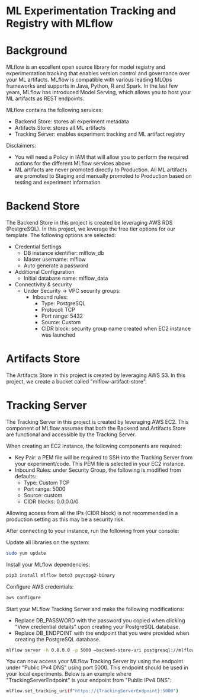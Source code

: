 # ML Experimentation Tracking and Registry with MLflow

# Background

MLflow is an excellent open source library for model registry and experimentation tracking that enables version control and governance over your ML artifacts. MLflow is compatible with various leading MLOps frameworks and supports in Java, Python, R and Spark. In the last few years, MLflow has introduced Model Serving, which allows you to host your ML artifacts as REST endpoints.

MLflow contains the following services:
- Backend Store: stores all experiment metadata
- Artifacts Store: stores all ML artifacts
- Tracking Server: enables experiment tracking and ML artifact registry

Disclaimers:
- You will need a Policy in IAM that will allow you to perform the required actions for the different MLflow services above
- ML artifacts are never promoted directly to Production. All ML artifacts are promoted to Staging and manually promoted to Production based on testing and experiment information

# Backend Store

The Backend Store in this project is created be leveraging AWS RDS (PostgreSQL). In this project, we leverage the free tier options for our template. The following options are selected:

- Credential Settings
    - DB instance identifier: mlflow_db
    - Master username: mlflow
    - Auto generate a password
- Additional Configuration
    - Initial database name: mlflow_data
- Connectivity & security
    - Under Security -> VPC security groups:
        - Inbound rules:
            - Type: PostgreSQL
            - Protocol: TCP
            - Port range: 5432
            - Source: Custom
            - CIDR block: security group name created when EC2 instance was launched

# Artifacts Store

The Artifacts Store in this project is created by leveraging AWS S3. In this project, we create a bucket called "mlflow-artifact-store".

# Tracking Server

The Tracking Server in this project is created by leveraging AWS EC2. This component of MLflow assumes that both the Backend and Artifacts Store are functional and accessible by the Tracking Server. 

When creating an EC2 instance, the following components are required:
- Key Pair: a PEM file will be required to SSH into the Tracking Server from your experiment/code. This PEM file is selected in your EC2 instance.
- Inbound Rules: under Security Group, the following is modified from defaults:
    - Type: Custom TCP
    - Port range: 5000
    - Source: custom
    - CIDR blocks: 0.0.0.0/0

Allowing access from all the IPs (CIDR block) is not recommended in a production setting as this may be a security risk. 

After connecting to your instance, run the following from your console:

Update all libraries on the system:

```bash
sudo yum update
```

Install your MLflow dependencies:

```bash
pip3 install mlflow boto3 psycopg2-binary
```

Configure AWS credentials:

```bash
aws configure
```

Start your MLflow Tracking Server and make the following modifications:
- Replace DB_PASSWORD with the password you copied when clicking "View crediential details" upon creating your PostgreSQL database.
- Replace DB_ENDPOINT with the endpoint that you were provided when creating the PostgreSQL database.

```bash
mlflow server -h 0.0.0.0 -p 5000 –backend-store-uri postgresql://mlflow:DB_PASSWORD@DB_ENDPOINT:5432/mlflow_data –default-artifact-root s3://mlflow-artifact-store
```

You can now access your MLflow Tracking Server by using the endpoint under "Public IPv4 DNS" using port 5000. This endpoint should be used in your local experiments. Below is an example where "TrackingServerEndpoint" is your endpoint from "Public IPv4 DNS":

```bash
mlflow.set_tracking_uri(f"https://{TrackingServerEndpoint}:5000")
```